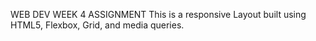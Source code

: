 WEB DEV WEEK 4 ASSIGNMENT
This is a responsive Layout built using HTML5, Flexbox, Grid, and media queries.
